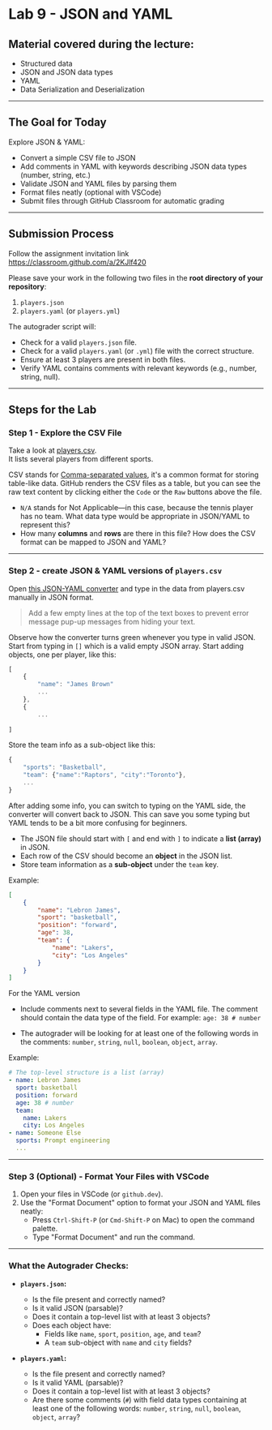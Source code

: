 # Lab 9 - JSON and YAML

## Material covered during the lecture:
- Structured data
- JSON and JSON data types
- YAML
- Data Serialization and Deserialization

---

## The Goal for Today
Explore JSON & YAML:
- Convert a simple CSV file to JSON
- Add comments in YAML with keywords describing JSON data types (number, string, etc.)
- Validate JSON and YAML files by parsing them
- Format files neatly (optional with VSCode)
- Submit files through GitHub Classroom for automatic grading

---

## Submission Process
Follow the assignment invitation link  
https://classroom.github.com/a/2KJlf420

Please save your work in the following two files in the **root directory of your repository**:
1. `players.json`
2. `players.yaml` (or `players.yml`)

The autograder script will:
- Check for a valid `players.json` file.
- Check for a valid `players.yaml` (or `.yml`) file with the correct structure.
- Ensure at least 3 players are present in both files.
- Verify YAML contains comments with relevant keywords (e.g., number, string, null).
---

## Steps for the Lab

### Step 1 - Explore the CSV File
Take a look at [players.csv](../examples/players.csv).  
It lists several players from different sports.

CSV stands for 
[Comma-separated values](https://en.wikipedia.org/wiki/Comma-separated_values),
it's a common format for storing table-like data. 
GitHub renders the CSV files as a table, but you can see the raw text content by clicking either the `Code` or the `Raw` buttons above the file.


- `N/A` stands for Not Applicable—in this case, because the tennis player has no team. What data type would be appropriate in JSON/YAML to represent this?
- How many **columns** and **rows** are there in this file? How does the CSV format can be mapped to JSON and YAML?

---

### Step 2 - create JSON & YAML versions of `players.csv`
Open 
[this JSON-YAML converter](https://www.bairesdev.com/tools/json2yaml/)
and type in the data from players.csv manually in JSON format.

> Add a few empty lines at the top of the text boxes to prevent error message pup-up messages from hiding your text.


Observe how the converter turns green whenever you type in valid JSON. Start from typing in `[]` which is a valid empty JSON array. 
Start adding objects, one per player, like this:
```js
[
    {
        "name": "James Brown"
        ...
    },
    {
        ...
        
]

```

Store the team info as a sub-object like this:
```js
{   
    "sports": "Basketball",
    "team": {"name":"Raptors", "city":"Toronto"},
    ...
}
```

After adding some info, you can switch to typing on the YAML side, the converter will convert back to JSON. This can save you some typing but YAML tends to be a bit more confusing for beginners.

   - The JSON file should start with `[` and end with `]` to indicate a **list (array)** in JSON.
   - Each row of the CSV should become an **object** in the JSON list.
   - Store team information as a **sub-object** under the `team` key.

Example:
```json
[
    {
        "name": "Lebron James",
        "sport": "basketball",
        "position": "forward",
        "age": 38,
        "team": {
            "name": "Lakers",
            "city": "Los Angeles"
        }
    }
]
```


For the YAML version
   - Include comments next to several fields in the YAML file. The comment should contain the data type of the field. For example: `age: 38 # number`
   
   - The autograder will be looking for at least one of the following words in the comments: `number`, `string`, `null`, `boolean`, `object`, `array`.

Example:
```yaml
# The top-level structure is a list (array)
- name: Lebron James
  sport: basketball
  position: forward
  age: 38 # number
  team:
    name: Lakers
    city: Los Angeles
- name: Someone Else
  sports: Prompt engineering
  ...
```

---

### Step 3 (Optional) - Format Your Files with VSCode
1. Open your files in VSCode (or `github.dev`).
2. Use the "Format Document" option to format your JSON and YAML files neatly:
   - Press `Ctrl-Shift-P` (or `Cmd-Shift-P` on Mac) to open the command palette.
   - Type "Format Document" and run the command.

---

### What the Autograder Checks:
- **`players.json`:**
  - Is the file present and correctly named?
  - Is it valid JSON (parsable)?
  - Does it contain a top-level list with at least 3 objects?
  - Does each object have:
    - Fields like `name`, `sport`, `position`, `age`, and `team`?
    - A `team` sub-object with `name` and `city` fields?

- **`players.yaml`:**
  - Is the file present and correctly named?
  - Is it valid YAML (parsable)?
  - Does it contain a top-level list with at least 3 objects?
  - Are there some comments (`#`) with field data types containing at least one of the following words: `number`, `string`, `null`, `boolean`, `object`, `array`?


